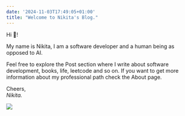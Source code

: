```yaml
---
date: '2024-11-03T17:49:05+01:00'
title: "Welcome to Nikita's Blog."
---
```


Hi :wave:!

My name is Nikita, I am a software developer and a human being as opposed to AI. 

Feel free to explore the Post section where I write about software development, books, life, leetcode and so on. If you want to get more information about my professional path check the About page.

Cheers,\
_Nikita._

![](/images/nikita.jpg)
